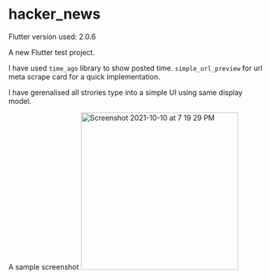 # hacker_news
Flutter version used: 2.0.6

A new Flutter test project.

I have used `time_ago` library to show posted time. `simple_url_preview` for url meta scrape card for a quick implementation.

I have gerenalised all strories type into a simple UI using same display model.

A sample screenshot
<img width="310" alt="Screenshot 2021-10-10 at 7 19 29 PM" src="https://user-images.githubusercontent.com/29909483/136701293-3f78af05-12fe-424b-b697-1ed29b0da33a.png">
